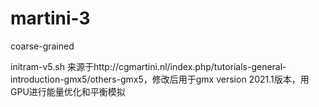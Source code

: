 # martini-3
coarse-grained 

initram-v5.sh 来源于http://cgmartini.nl/index.php/tutorials-general-introduction-gmx5/others-gmx5，修改后用于gmx version 2021.1版本，用GPU进行能量优化和平衡模拟

